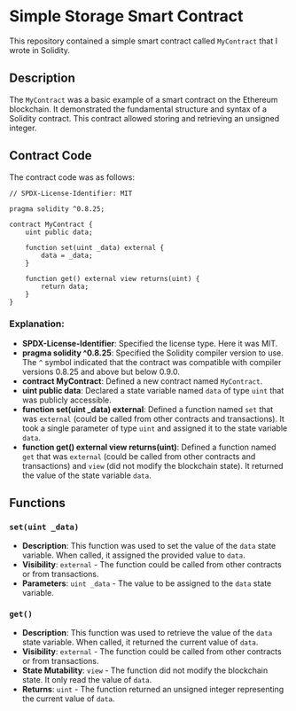 # Simple Storage Smart Contract

This repository contained a simple smart contract called `MyContract` that I wrote in Solidity.

## Description

The `MyContract` was a basic example of a smart contract on the Ethereum blockchain. It demonstrated the fundamental structure and syntax of a Solidity contract. This contract allowed storing and retrieving an unsigned integer.

## Contract Code

The contract code was as follows:

```solidity
// SPDX-License-Identifier: MIT

pragma solidity ^0.8.25;

contract MyContract {
    uint public data;

    function set(uint _data) external {
        data = _data;
    }

    function get() external view returns(uint) {
        return data;
    }
}
```

### Explanation:

- **SPDX-License-Identifier**: Specified the license type. Here it was MIT.
- **pragma solidity ^0.8.25**: Specified the Solidity compiler version to use. The `^` symbol indicated that the contract was compatible with compiler versions 0.8.25 and above but below 0.9.0.
- **contract MyContract**: Defined a new contract named `MyContract`.
- **uint public data**: Declared a state variable named `data` of type `uint` that was publicly accessible.
- **function set(uint _data) external**: Defined a function named `set` that was `external` (could be called from other contracts and transactions). It took a single parameter of type `uint` and assigned it to the state variable `data`.
- **function get() external view returns(uint)**: Defined a function named `get` that was `external` (could be called from other contracts and transactions) and `view` (did not modify the blockchain state). It returned the value of the state variable `data`.

## Functions

### `set(uint _data)`

- **Description**: This function was used to set the value of the `data` state variable. When called, it assigned the provided value to `data`.
- **Visibility**: `external` - The function could be called from other contracts or from transactions.
- **Parameters**: `uint _data` - The value to be assigned to the `data` state variable.

### `get()`

- **Description**: This function was used to retrieve the value of the `data` state variable. When called, it returned the current value of `data`.
- **Visibility**: `external` - The function could be called from other contracts or from transactions.
- **State Mutability**: `view` - The function did not modify the blockchain state. It only read the value of `data`.
- **Returns**: `uint` - The function returned an unsigned integer representing the current value of `data`.

